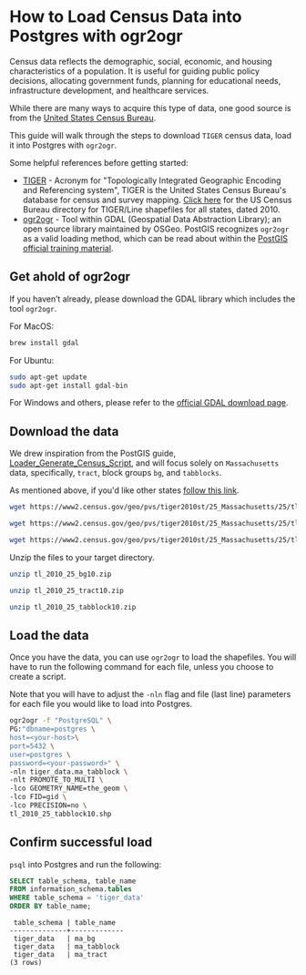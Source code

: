 # How to Load Census Data into Postgres with ogr2ogr

Census data reflects the demographic, social, economic, and housing characteristics of a population.
It is useful for guiding public policy decisions, allocating government funds, planning for educational needs, infrastructure development, and healthcare services.

While there are many ways to acquire this type of data, one good source is from the [United States Census Bureau](https://www.census.gov/).

This guide will walk through the steps to download `TIGER` census data, load it into Postgres with `ogr2ogr`.

Some helpful references before getting started:
- [TIGER](https://www.census.gov/programs-surveys/geography/guidance/tiger-data-products-guide.html#:~:text=TIGER%20stands%20for%20the%20Topologically,data%20as%20the%20primary%20source.) - Acronym for "Topologically Integrated Geographic Encoding and Referencing system", TIGER is the United States Census Bureau's database for census and survey mapping. [Click here](https://www2.census.gov/geo/pvs/tiger2010st/) for the US Census Bureau directory for TIGER/Line shapefiles for all states, dated 2010.
- [ogr2ogr](https://gdal.org/programs/ogr2ogr.html) - Tool within GDAL (Geospatial Data Abstraction Library); an open source library maintained by OSGeo. PostGIS recognizes `ogr2ogr` as a valid loading method, which can be read about within the [PostGIS official training material](https://postgis.net/workshops/postgis-intro/loading_data.html#loading-with-ogr2ogr).

## Get ahold of ogr2ogr

If you haven’t already, please download the GDAL library which includes the tool `ogr2ogr`.

For MacOS:
```bash
brew install gdal
```

For Ubuntu:
```bash
sudo apt-get update
sudo apt-get install gdal-bin
```

For Windows and others, please refer to the [official GDAL download page](https://gdal.org/download.html#download).

## Download the data

We drew inspiration from the PostGIS guide, [Loader_Generate_Census_Script](https://postgis.net/docs/Loader_Generate_Census_Script.html), and will focus solely on `Massachusetts` data, specifically, `tract`, block groups `bg`, and `tabblocks`.

As mentioned above, if you'd like other states [follow this link](https://www2.census.gov/geo/pvs/tiger2010st/).

```bash
wget https://www2.census.gov/geo/pvs/tiger2010st/25_Massachusetts/25/tl_2010_25_bg10.zip
```
```bash
wget https://www2.census.gov/geo/pvs/tiger2010st/25_Massachusetts/25/tl_2010_25_tract10.zip
```
```bash
wget https://www2.census.gov/geo/pvs/tiger2010st/25_Massachusetts/25/tl_2010_25_tabblock10.zip
```

Unzip the files to your target directory.

```bash
unzip tl_2010_25_bg10.zip
```
```bash
unzip tl_2010_25_tract10.zip
```
```bash
unzip tl_2010_25_tabblock10.zip
```

## Load the data

Once you have the data, you can use `ogr2ogr` to load the shapefiles.
You will have to run the following command for each file, unless you choose to create a script.

Note that you will have to adjust the `-nln` flag and file (last line) parameters for each file you would like to load into Postgres.

```bash
ogr2ogr -f "PostgreSQL" \
PG:"dbname=postgres \
host=<your-host>\
port=5432 \
user=postgres \
password=<your-password>" \
-nln tiger_data.ma_tabblock \
-nlt PROMOTE_TO_MULTI \
-lco GEOMETRY_NAME=the_geom \
-lco FID=gid \
-lco PRECISION=no \
tl_2010_25_tabblock10.shp
```

## Confirm successful load

`psql` into Postgres and run the following:

```sql
SELECT table_schema, table_name
FROM information_schema.tables
WHERE table_schema = 'tiger_data'
ORDER BY table_name;
```
```text
 table_schema | table_name
--------------+-------------
 tiger_data   | ma_bg
 tiger_data   | ma_tabblock
 tiger_data   | ma_tract
(3 rows)
```
